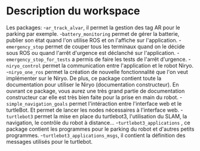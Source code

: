 # Description du workspace

Les packages:
	-`ar_track_alvar`, il permet la gestion des tag AR pour le parking par exemple.
	-`battery_monitoring` permet de gérer la batterie, publier son état quand l'on utilise ROS et on l'affiche sur l'application.
	-`emergency_stop` permet de couper tous les terminaux quand on le décide sous ROS ou quand l'arrêt d'urgence est déclanché sur l'application.
	-`emergency_stop_for_tests` a permis de faire les tests de l'arrêt d'urgence.
	-`niryo_control` permet la communication entre l'application et le robot Niryo.
	-`niryo_one_ros` permet la création de nouvelle fonctionnalité que l'on veut implémenter sur le Niryo. De plus, ce package contient toute la documentation pour utiliser le Niryo (documentation constructeur). En ouvrant ce package, vous aurez une très grand partie de documentation constructeur car elle est très bien faite pour la prise en main du robot.
	-`simple_navigation_goals` permet l'intéraction entre l'interface web et le turtleBot. Et permet de lancer les nodes nécessaires à l'interface web.
	-`turtlebot3` permet la mise en place du turtlebot3, l'utilisation du SLAM, la navigation, le contrôle du robot à distance...
	-`turtlebot3_applications` , ce package contient les programmes pour le parking du robot et d'autres petits programmes.
	-`turtlebot3_applications_msgs`, il contient la définition des messages utilisés pour le turtlebot.
